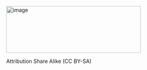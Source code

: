 <img width="360" height="126" alt="image" src="https://github.com/user-attachments/assets/acbb1074-1c26-49e3-8ea2-bca9fdeb8d02" />

Attribution Share Alike (CC BY-SA)
